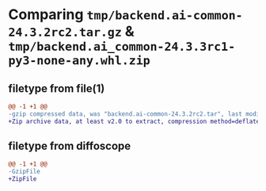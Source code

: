# Comparing `tmp/backend.ai-common-24.3.2rc2.tar.gz` & `tmp/backend.ai_common-24.3.3rc1-py3-none-any.whl.zip`

## filetype from file(1)

```diff
@@ -1 +1 @@
-gzip compressed data, was "backend.ai-common-24.3.2rc2.tar", last modified: Wed Apr 17 05:19:31 2024, max compression
+Zip archive data, at least v2.0 to extract, compression method=deflate
```

## filetype from diffoscope

```diff
@@ -1 +1 @@
-GzipFile
+ZipFile
```

